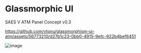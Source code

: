 # Glassmorphic UI

SAES V ATM Panel Concept v0.3


https://github.com/vtonu/glassmorphism-ui-atm/assets/56773210/d27b1c23-0bb0-4915-9efc-922b4bef6451

![image](https://github.com/vtonu/glassmorphism-ui-atm/assets/56773210/58457760-c900-4acb-a397-567e454d9aff)
